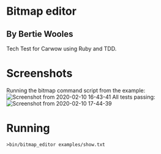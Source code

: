 # Bitmap editor
## By Bertie Wooles

Tech Test for Carwow using Ruby and TDD.

# Screenshots
Running the bitmap command script from the example:
![Screenshot from 2020-02-10 16-43-41](https://user-images.githubusercontent.com/26028408/74175528-ece6a800-4c2d-11ea-956f-7720cdb438c2.png)
All tests passing: 
![Screenshot from 2020-02-10 17-44-39](https://user-images.githubusercontent.com/26028408/74175859-87df8200-4c2e-11ea-9f9d-25dcb9667952.png)


# Running

`>bin/bitmap_editor examples/show.txt`
